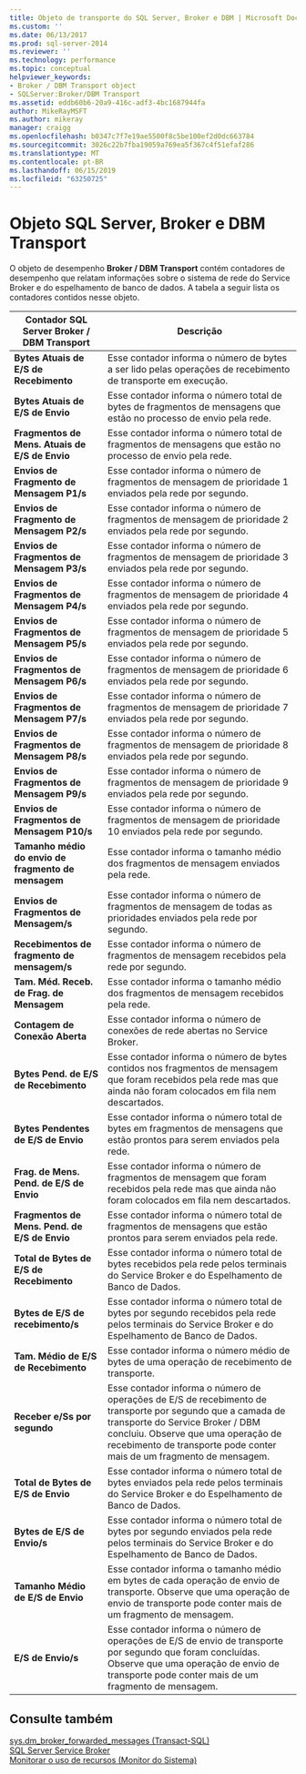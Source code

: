 ```yaml
---
title: Objeto de transporte do SQL Server, Broker e DBM | Microsoft Docs
ms.custom: ''
ms.date: 06/13/2017
ms.prod: sql-server-2014
ms.reviewer: ''
ms.technology: performance
ms.topic: conceptual
helpviewer_keywords:
- Broker / DBM Transport object
- SQLServer:Broker/DBM Transport
ms.assetid: eddb60b6-20a9-416c-adf3-4bc1687944fa
author: MikeRayMSFT
ms.author: mikeray
manager: craigg
ms.openlocfilehash: b0347c7f7e19ae5500f8c5be100ef2d0dc663784
ms.sourcegitcommit: 3026c22b7fba19059a769ea5f367c4f51efaf286
ms.translationtype: MT
ms.contentlocale: pt-BR
ms.lasthandoff: 06/15/2019
ms.locfileid: "63250725"
---
```

# <a name="sql-server-broker-and-dbm-transport-object"></a>Objeto SQL Server, Broker e DBM Transport
  O objeto de desempenho **Broker / DBM Transport** contém contadores de desempenho que relatam informações sobre o sistema de rede do Service Broker e do espelhamento de banco de dados. A tabela a seguir lista os contadores contidos nesse objeto.  
  
|Contador SQL Server Broker / DBM Transport|Descrição|  
|------------------------------------------------|-----------------|  
|**Bytes Atuais de E/S de Recebimento**|Esse contador informa o número de bytes a ser lido pelas operações de recebimento de transporte em execução.|  
|**Bytes Atuais de E/S de Envio**|Esse contador informa o número total de bytes de fragmentos de mensagens que estão no processo de envio pela rede.|  
|**Fragmentos de Mens. Atuais de E/S de Envio**|Esse contador informa o número total de fragmentos de mensagens que estão no processo de envio pela rede.|  
|**Envios de Fragmento de Mensagem P1/s**|Esse contador informa o número de fragmentos de mensagem de prioridade 1 enviados pela rede por segundo.|  
|**Envios de Fragmento de Mensagem P2/s**|Esse contador informa o número de fragmentos de mensagem de prioridade 2 enviados pela rede por segundo.|  
|**Envios de Fragmentos de Mensagem P3/s**|Esse contador informa o número de fragmentos de mensagem de prioridade 3 enviados pela rede por segundo.|  
|**Envios de Fragmentos de Mensagem P4/s**|Esse contador informa o número de fragmentos de mensagem de prioridade 4 enviados pela rede por segundo.|  
|**Envios de Fragmentos de Mensagem P5/s**|Esse contador informa o número de fragmentos de mensagem de prioridade 5 enviados pela rede por segundo.|  
|**Envios de Fragmentos de Mensagem P6/s**|Esse contador informa o número de fragmentos de mensagem de prioridade 6 enviados pela rede por segundo.|  
|**Envios de Fragmentos de Mensagem P7/s**|Esse contador informa o número de fragmentos de mensagem de prioridade 7 enviados pela rede por segundo.|  
|**Envios de Fragmentos de Mensagem P8/s**|Esse contador informa o número de fragmentos de mensagem de prioridade 8 enviados pela rede por segundo.|  
|**Envios de Fragmentos de Mensagem P9/s**|Esse contador informa o número de fragmentos de mensagem de prioridade 9 enviados pela rede por segundo.|  
|**Envios de Fragmentos de Mensagem P10/s**|Esse contador informa o número de fragmentos de mensagem de prioridade 10 enviados pela rede por segundo.|  
|**Tamanho médio do envio de fragmento de mensagem**|Esse contador informa o tamanho médio dos fragmentos de mensagem enviados pela rede.|  
|**Envios de Fragmentos de Mensagem/s**|Esse contador informa o número de fragmentos de mensagem de todas as prioridades enviados pela rede por segundo.|  
|**Recebimentos de fragmento de mensagem/s**|Esse contador informa o número de fragmentos de mensagem recebidos pela rede por segundo.|  
|**Tam. Méd. Receb. de Frag. de Mensagem**|Esse contador informa o tamanho médio dos fragmentos de mensagem recebidos pela rede.|  
|**Contagem de Conexão Aberta**|Esse contador informa o número de conexões de rede abertas no Service Broker.|  
|**Bytes Pend. de E/S de Recebimento**|Esse contador informa o número de bytes contidos nos fragmentos de mensagem que foram recebidos pela rede mas que ainda não foram colocados em fila nem descartados.|  
|**Bytes Pendentes de E/S de Envio**|Esse contador informa o número total de bytes em fragmentos de mensagens que estão prontos para serem enviados pela rede.|  
|**Frag. de Mens. Pend. de E/S de Envio**|Esse contador informa o número de fragmentos de mensagem que foram recebidos pela rede mas que ainda não foram colocados em fila nem descartados.|  
|**Fragmentos de Mens. Pend. de E/S de Envio**|Esse contador informa o número total de fragmentos de mensagens que estão prontos para serem enviados pela rede.|  
|**Total de Bytes de E/S de Recebimento**|Esse contador informa o número total de bytes recebidos pela rede pelos terminais do Service Broker e do Espelhamento de Banco de Dados.|  
|**Bytes de E/S de recebimento/s**|Esse contador informa o número total de bytes por segundo recebidos pela rede pelos terminais do Service Broker e do Espelhamento de Banco de Dados.|  
|**Tam. Médio de E/S de Recebimento**|Esse contador informa o número médio de bytes de uma operação de recebimento de transporte.|  
|**Receber e/Ss por segundo**|Esse contador informa o número de operações de E/S de recebimento de transporte por segundo que a camada de transporte do Service Broker / DBM concluiu. Observe que uma operação de recebimento de transporte pode conter mais de um fragmento de mensagem.|  
|**Total de Bytes de E/S de Envio**|Esse contador informa o número total de bytes enviados pela rede pelos terminais do Service Broker e do Espelhamento de Banco de Dados.|  
|**Bytes de E/S de Envio/s**|Esse contador informa o número total de bytes por segundo enviados pela rede pelos terminais do Service Broker e do Espelhamento de Banco de Dados.|  
|**Tamanho Médio de E/S de Envio**|Esse contador informa o tamanho médio em bytes de cada operação de envio de transporte. Observe que uma operação de envio de transporte pode conter mais de um fragmento de mensagem.|  
|**E/S de Envio/s**|Esse contador informa o número de operações de E/S de envio de transporte por segundo que foram concluídas. Observe que uma operação de envio de transporte pode conter mais de um fragmento de mensagem.|  
  
## <a name="see-also"></a>Consulte também  
 [sys.dm_broker_forwarded_messages &#40;Transact-SQL&#41;](/sql/relational-databases/system-dynamic-management-views/sys-dm-broker-forwarded-messages-transact-sql)   
 [SQL Server Service Broker](../../database-engine/configure-windows/sql-server-service-broker.md)   
 [Monitorar o uso de recursos &#40;Monitor do Sistema&#41;](monitor-resource-usage-system-monitor.md)  
  
  
